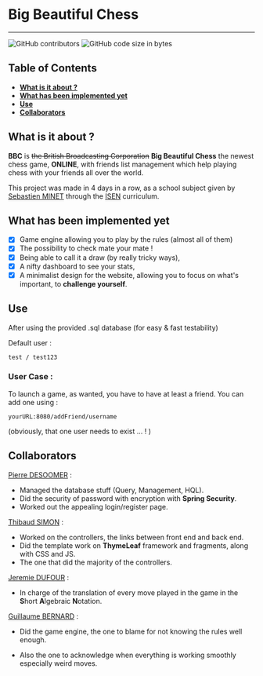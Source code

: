 # Big Beautiful Chess

---
![GitHub contributors](https://img.shields.io/github/contributors/Azarogue/BigBeautifulChess?color=orange) 
![GitHub code size in bytes](https://img.shields.io/github/languages/code-size/azarogue/BigBeautifulChess?color=blue) 

## Table of Contents

- **[What is it about ?](#What-is-it-about-?)**<br>
- **[What has been implemented yet](#What-as-been-implemented-yet)**<br>
- **[Use](#Use)**<br>
- **[Collaborators](#Collaborators)**<br>

## What is it about ?

**BBC** is ~~the British Broadcasting Corporation~~ **Big Beautiful Chess** the newest chess game, **ONLINE**, with friends list management which help playing chess with your friends all over the world.

This project was made in 4 days in a row, as a school subject given by <a href="https://github.com/sminet">Sebastien MINET</a> through the <a href="https://www.isen.fr/">ISEN</a> curriculum.

## What has been implemented yet

- [x] Game engine allowing you to play by the rules (almost all of them)
- [x] The possibility to check mate your mate !
- [x] Being able to call it a draw (by really tricky ways),
- [x] A nifty dashboard to see your stats,
- [x] A minimalist design for the website, allowing you to focus on what's important, to **challenge yourself**.

## Use

After using the provided .sql database (for easy & fast testability)

Default user : 

```
test / test123
```

### User Case :

To launch a game, as wanted, you have to have at least a friend. You can add one using : 

``` 
yourURL:8080/addFriend/username
```

(obviously, that one user needs to exist ... ! )

## Collaborators

<a href="https://github.com/PDesoomer">Pierre DESOOMER</a> :

- Managed the database stuff (Query, Management, HQL).
- Did the security of password with encryption with **Spring Security**.
- Worked out the appealing login/register page.

<a href="https://github.com/TibRib">Thibaud SIMON</a> :

- Worked on the controllers, the links between front end and back end.
- Did the template work on **ThymeLeaf** framework and fragments, along with CSS and JS.
- The one that did the majority of the controllers.

<a href="https://github.com/Jed13">Jeremie DUFOUR</a> :

- In charge of the translation of every move played in the game in the **S**hort **A**lgebraic **N**otation.

<a href="https://github.com/GBernard314">Guillaume BERNARD</a> :

- Did the game engine, the one to blame for not knowing the rules well enough.

- Also the one to acknowledge when everything is working smoothly especially weird moves.

  




